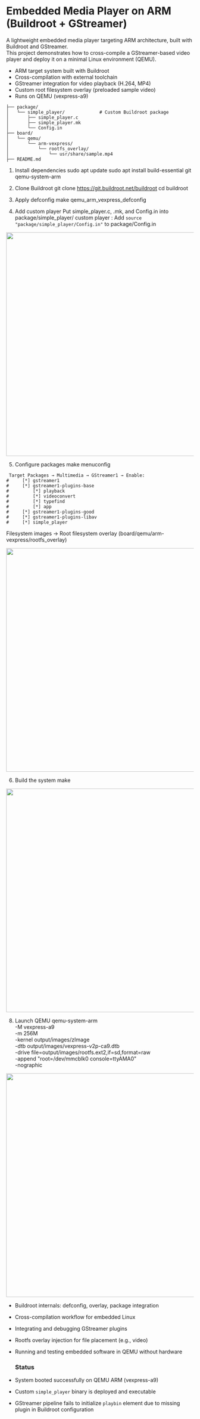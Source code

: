 # Embedded Media Player on ARM (Buildroot + GStreamer)
A lightweight embedded media player targeting ARM architecture, built with Buildroot and GStreamer.  
This project demonstrates how to cross-compile a GStreamer-based video player and deploy it on a minimal Linux environment (QEMU).
- ARM target system built with Buildroot
- Cross-compilation with external toolchain
- GStreamer integration for video playback (H.264, MP4)
- Custom root filesystem overlay (preloaded sample video)
- Runs on QEMU (vexpress-a9)
```
├── package/
│   └── simple_player/             # Custom Buildroot package
│       ├── simple_player.c
│       ├── simple_player.mk
│       └── Config.in
├── board/
│   └── qemu/
│       └── arm-vexpress/
│           └── rootfs_overlay/
│               └── usr/share/sample.mp4
├── README.md
```
1. Install dependencies
sudo apt update
sudo apt install build-essential git qemu-system-arm

2. Clone Buildroot
git clone https://git.buildroot.net/buildroot
cd buildroot

3. Apply defconfig
make qemu_arm_vexpress_defconfig

4. Add custom player
Put simple_player.c, .mk, and Config.in into package/simple_player/
custom player : Add `source "package/simple_player/Config.in"` to package/Config.in

<p align="center">
  <img src="https://github.com/user-attachments/assets/ef7dc73d-a32b-41be-8233-8bf0604d3c0b" width="600">
</p>


5. Configure packages
make menuconfig
```
 Target Packages → Multimedia → GStreamer1 → Enable:
#     [*] gstreamer1
#     [*] gstreamer1-plugins-base
#         [*] playback
#         [*] videoconvert
#         [*] typefind
#         [*] app
#     [*] gstreamer1-plugins-good
#     [*] gstreamer1-plugins-libav
#     [*] simple_player
```
Filesystem images → Root filesystem overlay
(board/qemu/arm-vexpress/rootfs_overlay)
<p align="center">
  <img src="https://github.com/user-attachments/assets/ef7dc73d-a32b-41be-8233-8bf0604d3c0b" width="600">
</p>


6. Build the system
make
<p align="center">
  <img src="https://github.com/user-attachments/assets/51c8009b-0999-4ad2-97bc-7ea65f8dec1c" width="600">
</p>


8. Launch QEMU
qemu-system-arm \
  -M vexpress-a9 \
  -m 256M \
  -kernel output/images/zImage \
  -dtb output/images/vexpress-v2p-ca9.dtb \
  -drive file=output/images/rootfs.ext2,if=sd,format=raw \
  -append "root=/dev/mmcblk0 console=ttyAMA0" \
  -nographic
<p align="center">
  <img src="https://github.com/user-attachments/assets/b51e791a-673c-4180-9c01-d7229858786b" width="600">
</p>


- Buildroot internals: defconfig, overlay, package integration
- Cross-compilation workflow for embedded Linux
- Integrating and debugging GStreamer plugins
- Rootfs overlay injection for file placement (e.g., video)
- Running and testing embedded software in QEMU without hardware

  ### Status

- System booted successfully on QEMU ARM (vexpress-a9)
- Custom `simple_player` binary is deployed and executable
- GStreamer pipeline fails to initialize `playbin` element due to missing plugin in Buildroot configuration

